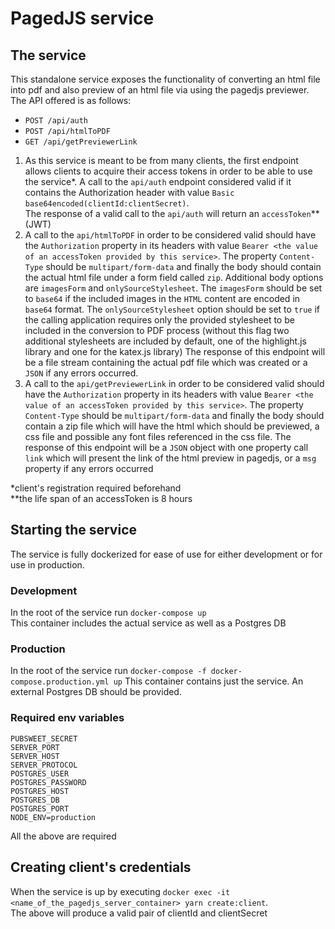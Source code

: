 # PagedJS service

## The service

This standalone service exposes the functionality of converting an html file into pdf and also preview of an html file via using the pagedjs previewer. The API offered is as follows:

- `POST /api/auth`
- `POST /api/htmlToPDF`
- `GET /api/getPreviewerLink`

1. As this service is meant to be from many clients, the first endpoint allows clients to acquire their access tokens in order to be able to use the service\*. A call to the `api/auth` endpoint considered valid if it contains the Authorization header with value `Basic base64encoded(clientId:clientSecret)`.  
   The response of a valid call to the `api/auth` will return an `accessToken`\*\* (JWT)
2. A call to the `api/htmlToPDF` in order to be considered valid should have the `Authorization` property in its headers with value `Bearer <the value of an accessToken provided by this service>`. The property `Content-Type` should be `multipart/form-data` and finally the body should contain the actual html file under a form field called `zip`. Additional body options are `imagesForm` and `onlySourceStylesheet`. The `imagesForm` should be set to `base64` if the included images in the `HTML` content are encoded in `base64` format. The `onlySourceStylesheet` option should be set to `true` if the calling application requires only the provided stylesheet to be included in the conversion to PDF process (without this flag two additional stylesheets are included by default, one of the highlight.js library and one for the katex.js library)
   The response of this endpoint will be a file stream containing the actual pdf file which was created or a `JSON` if any errors occurred.
3. A call to the `api/getPreviewerLink` in order to be considered valid should have the `Authorization` property in its headers with value `Bearer <the value of an accessToken provided by this service>`. The property `Content-Type` should be `multipart/form-data` and finally the body should contain a zip file which will have the html which should be previewed, a css file and possible any font files referenced in the css file.
   The response of this endpoint will be a `JSON` object with one property call `link` which will present the link of the html preview in pagedjs, or a `msg` property if any errors occurred

\*client's registration required beforehand  
\*\*the life span of an accessToken is 8 hours

## Starting the service

The service is fully dockerized for ease of use for either development or for use in production.

### Development

In the root of the service run `docker-compose up`  
This container includes the actual service as well as a Postgres DB

### Production

In the root of the service run `docker-compose -f docker-compose.production.yml up`
This container contains just the service. An external Postgres DB should be provided.

### Required env variables

```
PUBSWEET_SECRET
SERVER_PORT
SERVER_HOST
SERVER_PROTOCOL
POSTGRES_USER
POSTGRES_PASSWORD
POSTGRES_HOST
POSTGRES_DB
POSTGRES_PORT
NODE_ENV=production
```

All the above are required

## Creating client's credentials

When the service is up by executing `docker exec -it <name_of_the_pagedjs_server_container> yarn create:client`.  
The above will produce a valid pair of clientId and clientSecret
